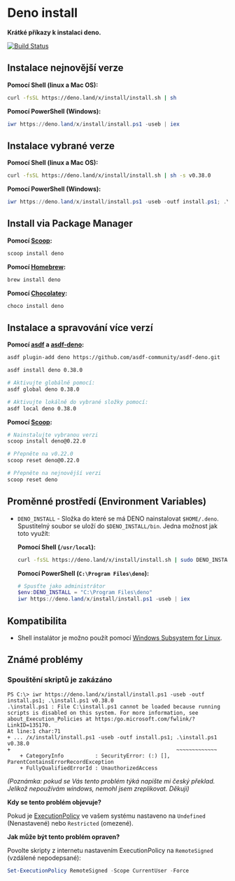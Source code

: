 # Deno install

**Krátké příkazy k instalaci deno.**

[![Build Status](https://github.com/denoland/deno_install/workflows/ci/badge.svg?branch=master)](https://github.com/denoland/deno_install/actions)

## Instalace nejnovější verze

**Pomocí Shell (linux a Mac OS):**

```sh
curl -fsSL https://deno.land/x/install/install.sh | sh
```

**Pomocí PowerShell (Windows):**

```powershell
iwr https://deno.land/x/install/install.ps1 -useb | iex
```

## Instalace vybrané verze

**Pomocí Shell (linux a Mac OS):**

```sh
curl -fsSL https://deno.land/x/install/install.sh | sh -s v0.38.0
```

**Pomocí PowerShell (Windows):**

```powershell
iwr https://deno.land/x/install/install.ps1 -useb -outf install.ps1; .\install.ps1 v0.38.0
```

## Install via Package Manager

**Pomocí [Scoop](https://scoop.sh):**

```powershell
scoop install deno
```

**Pomocí [Homebrew](https://formulae.brew.sh/formula/deno):**

```sh
brew install deno
```

**Pomocí [Chocolatey](https://chocolatey.org/packages/deno):**

```powershell
choco install deno
```

## Instalace a spravování více verzí

**Pomocí [asdf](https://asdf-vm.com) a [asdf-deno](https://github.com/asdf-community/asdf-deno):**

```sh
asdf plugin-add deno https://github.com/asdf-community/asdf-deno.git

asdf install deno 0.38.0

# Aktivujte globálně pomocí:
asdf global deno 0.38.0

# Aktivujte lokálně do vybrané složky pomocí:
asdf local deno 0.38.0
```

**Pomocí [Scoop](https://github.com/lukesampson/scoop/wiki/Switching-Ruby-And-Python-Versions):**

```sh
# Nainstalujte vybranou verzi
scoop install deno@0.22.0

# Přepněte na v0.22.0
scoop reset deno@0.22.0

# Přepněte na nejnovější verzi
scoop reset deno
```

## Proměnné prostředí (Environment Variables)

- `DENO_INSTALL` - Složka do které se má DENO nainstalovat
  `$HOME/.deno`. Spustitelný soubor se uloží do `$DENO_INSTALL/bin`. 
  Jedna možnost jak toto využít:

  **Pomocí Shell (`/usr/local`):**

  ```sh
  curl -fsSL https://deno.land/x/install/install.sh | sudo DENO_INSTALL=/usr/local sh
  ```

  **Pomocí PowerShell (`C:\Program Files\deno`):**

  ```powershell
  # Spusťte jako administrátor
  $env:DENO_INSTALL = "C:\Program Files\deno"
  iwr https://deno.land/x/install/install.ps1 -useb | iex
  ```

## Kompatibilita

- Shell instalátor je možno použít pomocí [Windows Subsystem for Linux](https://docs.microsoft.com/en-us/windows/wsl/about).

## Známé problémy

### Spouštění skriptů je zakázáno

```
PS C:\> iwr https://deno.land/x/install/install.ps1 -useb -outf install.ps1; .\install.ps1 v0.38.0
.\install.ps1 : File C:\install.ps1 cannot be loaded because running scripts is disabled on this system. For more information, see about_Execution_Policies at https:/go.microsoft.com/fwlink/?LinkID=135170.
At line:1 char:71
+ ... /x/install/install.ps1 -useb -outf install.ps1; .\install.ps1 v0.38.0
+                                                     ~~~~~~~~~~~~~
    + CategoryInfo          : SecurityError: (:) [], ParentContainsErrorRecordException
    + FullyQualifiedErrorId : UnauthorizedAccess
```

*(Poznámka: pokud se Vás tento problém týká napište mi český překlad. Jelikož nepoužívám windows, nemohl jsem zreplikovat. Děkuji)*

**Kdy se tento problém objevuje?**

Pokud je [ExecutionPolicy](https://docs.microsoft.com/en-us/powershell/module/microsoft.powershell.core/about/about_execution_policies) ve vašem systému nastaveno na `Undefined` (Nenastavené) nebo `Restricted` (omezené).

**Jak může být tento problém opraven?**

Povolte skripty z internetu nastavením ExecutionPolicy na `RemoteSigned` (vzdálené nepodepsané):

```powershell
Set-ExecutionPolicy RemoteSigned -Scope CurrentUser -Force
```
